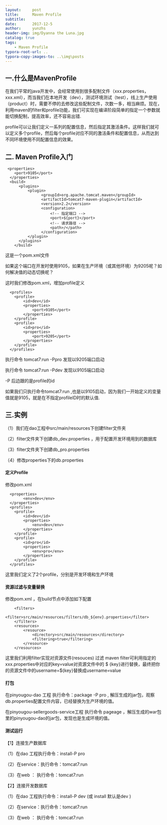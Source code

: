 ```yaml
---
layout:     post
title:      Maven Profile
subtitle:   
date:       2017-12-5
author:     yunzhs
header-img: img/Dyanna the Luna.jpg
catalog: true
tags:
    - Maven Profile
typora-root-url: ..
typora-copy-images-to: ..\img\posts
---
```


## 一.什么是MavenProfile

​	在我们平常的java开发中，会经常使用到很多配制文件（xxx.properties，xxx.xml），而当我们在本地开发（dev），测试环境测试（test），线上生产使用（product）时，需要不停的去修改这些配制文件，次数一多，相当麻烦。现在，利用maven的filter和profile功能，我们可实现在编译阶段简单的指定一个参数就能切换配制，提高效率，还不容易出错.

​	profile可以让我们定义一系列的配置信息，然后指定其激活条件。这样我们就可以定义多个profile，然后每个profile对应不同的激活条件和配置信息，从而达到不同环境使用不同配置信息的效果。



## 二. Maven Profile入门

```
 <properties>
  	<port>9105</port>
  </properties>
  <build>  
	  <plugins>	     
	      <plugin>
				<groupId>org.apache.tomcat.maven</groupId>
				<artifactId>tomcat7-maven-plugin</artifactId>
				<version>2.2</version>
				<configuration>
					<!-- 指定端口 -->
					<port>${port}</port>
					<!-- 请求路径 -->
					<path>/</path>
				</configuration>
	  	  </plugin>
	  </plugins>  
    </build>

```

这是一个pom.xml文件

如果这个端口在开发时使用9105，如果在生产环境（或其他环境）为9205呢？如何解决值的动态切换呢？

这时我们修改pom.xml，增加profile定义

```
  <profiles>
  	<profile>
  		<id>dev</id>
  		<properties>
  			<port>9105</port>
  		</properties>
  	</profile>
  	<profile>
  		<id>pro</id>
  		<properties>
  			<port>9205</port>
  		</properties>
  	</profile>  
  </profiles>

```

执行命令 tomcat7:run -Ppro  发现以9205端口启动

执行命令 tomcat7:run -Pdev  发现以9105端口启动

-P 后边跟的是profile的id

如果我们只执行命令tomcat7:run ,也是以9105启动，因为我们一开始定义的变量值就是9105，就是在不指定profileID时的默认值.

## 三.实例

（1）我们在dao工程中src/main/resources下创建filter文件夹

（2）filter文件夹下创建db_dev.properties ，用于配置开发环境用到的数据库

（3）filter文件夹下创建db_pro.properties  

（4）修改properties下的db.properties

#### 定义Profile

修改pom.xml 

```
  <properties>
  		<env>dev</env>
  </properties>
  <profiles>
  	<profile>
  		<id>dev</id>
  		<properties>
  			<env>dev</env>
  		</properties>
  	</profile>    
  	<profile>
  		<id>pro</id>
  		<properties>
  			<env>pro</env>
  		</properties>
  	</profile>
  </profiles>

```



这里我们定义了2个profile，分别是开发环境和生产环境

#### 资源过滤与变量替换

修改pom.xml ，在build节点中添加如下配置

```
  	<filters>
  		<filter>src/main/resources/filters/db_${env}.properties</filter>
  	</filters>
  	<resources>
  		<resource>
  			<directory>src/main/resources</directory>
  			<filtering>true</filtering>
  		</resource>  		
  	</resources>

```

这里我们利用filter实现对资源文件(resouces) 过滤 
maven filter可利用指定的xxx.properties中对应的key=value对资源文件中的 \$ {key}进行替换，最终把你的资源文件中的username=${key}替换成username=value 

#### 打包

在pinyougou-dao 工程 执行命令：package -P pro ,  解压生成的jar包，观察db.properties配置文件内容，已经替换为生产环境的值。

在pinyougou-sellergoods-service工程 执行命令 pageage  ，解压生成的war包里的pinyougou-dao的jar包，发现也是生成环境的值。

#### 测试运行

【1】连接生产数据库

（1）在dao 工程执行命令：install-P pro

（2）在service：执行命令：tomcat7:run 

（3）在web ：  执行命令：tomcat7:run

【2】连接开发数据库

（1）在dao 工程执行命令：install-P dev  (或 install 默认是dev  )

（2）在service：执行命令：tomcat7:run 

（3）在web ：  执行命令：tomcat7:run